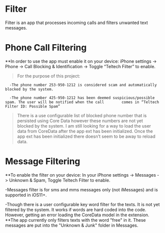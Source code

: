 # Filter
Filter is an app that processes incoming calls and filters unwanted text messages. 

# Phone Call Filtering

**In order to use the app must enable it on your device: iPhone settings -> Phone -> Call Blocking & Identification -> Toggle “Teltech Filter” to enable.

> For the purpose of this project: 

	  -The phone number 253-950-1212 is considered scam and automatically blocked by the system. 

	  -The phone number 425-950-1212 has been deemed suspicious/possible spam. The user will be notified when the call 	      comes in “Teltech Filter ID: Possible Spam”

> There is a use configurable list of blocked phone number that is persisted using Core Data however these numbers are not yet blocked by the system. I am still looking for a way to load the user data from CoreData after the app ext has been initialized. Once the app ext has been initialized there doesn’t seem to be away to reload data. 


# Message Filtering 

**To enable the filter on your device: In your iPhone settings -> Messages -> Unknown & Spam,  Toggle Teltech Filter to enable.

-Messages filter is for sms and mms messages only (not iMessages) and is supported in iOS11+. 

-Though there is a user configurable key word filter for the texts. It is not yet filtered by the system. It works if words are hard coded into the code. However, getting an error loading the CoreData model in the extension. 
**The app currently only filters texts with the word "free" in it. These messages are put into the "Unknown & Junk" folder in Messages.
